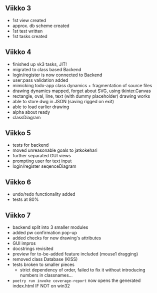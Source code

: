## Viikko 3

- 1st view created
- approx. db scheme created
- 1st test written
- 1st tasks created

## Viikko 4

- finished up vk3 tasks, JIT!
- migrated to class based Backend
- login/register is now connected to Backend
- user:pass validation added
- mimicking todo-app class dynamics + fragmentation of source files
- drawing dynamics mapped, forget about SVG, using tkinter.Canvas
- rectangle, oval, line, text (with dummy placeholder) drawing works
- able to store dwg in JSON (saving rigged on exit)
- able to load earlier drawing
- alpha about ready
- classDiagram

## Viikko 5
- tests for backend
- moved unreasonable goals to jatkokehari
- further separated GUI views
- prompting user for text input
- login/register seqenceDiagram

## Viikko 6
- undo/redo functionality added
- tests at 80%

## Viikko 7
- backend split into 3 smaller modules
- added pw confirmation pop-up
- added checks for new drawing's attributes
- GUI impros
- docstrings revisited
- preview for to-be-added feature included (mouse1 dragging)
- removed class Database (KISS)
- tests broken to smaller pieces
  - strict dependency of order, failed to fix it without introducing numbers in classnames...
- `poetry run invoke coverage-report` now opens the generated index.html IF NOT on win32
